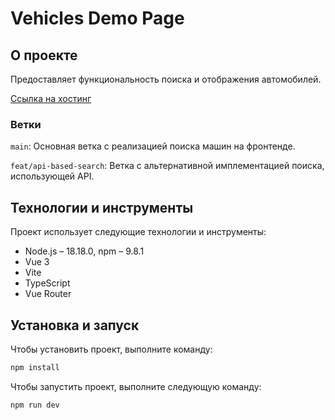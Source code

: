 # Vehicles Demo Page

## О проекте

Предоставляет функциональность поиска и отображения автомобилей.

[Ссылка на хостинг](https://vehicles-demo-page.onrender.com)

### Ветки

`main`: Основная ветка с реализацией поиска машин на фронтенде.

`feat/api-based-search`: Ветка с альтернативной имплементацией поиска, использующей API.

## Технологии и инструменты

Проект использует следующие технологии и инструменты:

- Node.js – 18.18.0, npm – 9.8.1
- Vue 3
- Vite
- TypeScript
- Vue Router

## Установка и запуск

Чтобы установить проект, выполните команду:

```sh
npm install
```

Чтобы запустить проект, выполните следующую команду:

```sh
npm run dev
```
